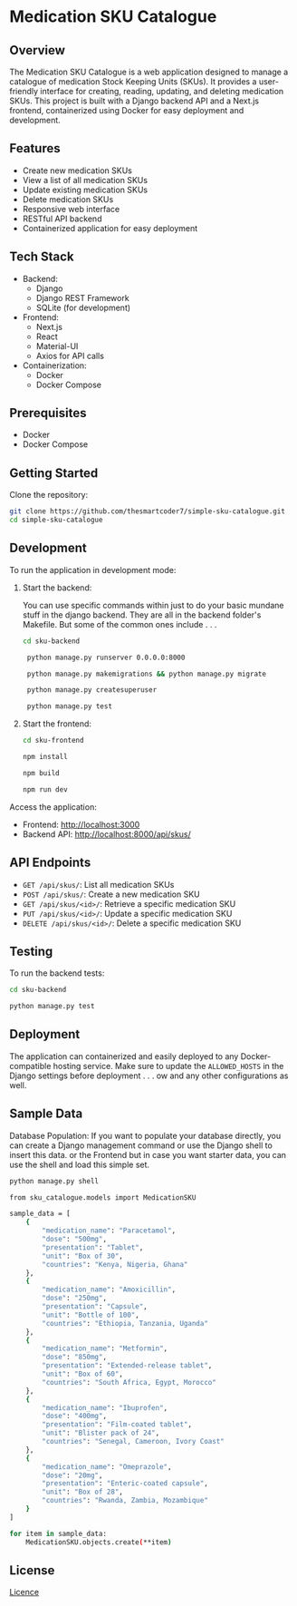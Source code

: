 # Medication SKU Catalogue

## Overview

The Medication SKU Catalogue is a web application designed to manage a catalogue of medication Stock Keeping Units (SKUs). It provides a user-friendly interface for creating, reading, updating, and deleting medication SKUs. This project is built with a Django backend API and a Next.js frontend, containerized using Docker for easy deployment and development.

## Features

- Create new medication SKUs
- View a list of all medication SKUs
- Update existing medication SKUs
- Delete medication SKUs
- Responsive web interface
- RESTful API backend
- Containerized application for easy deployment

## Tech Stack

- Backend:
  - Django
  - Django REST Framework
  - SQLite (for development)
- Frontend:
  - Next.js
  - React
  - Material-UI
  - Axios for API calls
- Containerization:
  - Docker
  - Docker Compose

## Prerequisites

- Docker
- Docker Compose

## Getting Started

 Clone the repository:

```bash
git clone https://github.com/thesmartcoder7/simple-sku-catalogue.git
cd simple-sku-catalogue
   ```

## Development

To run the application in development mode:

1. Start the backend:

    You can use specific commands within just to do your basic mundane stuff in the django backend. They are all in the backend folder's Makefile. But some of the common ones include . . .

   ```bash
   cd sku-backend

    python manage.py runserver 0.0.0.0:8000

    python manage.py makemigrations && python manage.py migrate

    python manage.py createsuperuser

    python manage.py test
   ```

2. Start the frontend:

   ```bash
   cd sku-frontend

   npm install

   npm build

   npm run dev
   ```

Access the application:

- Frontend: <http://localhost:3000>
- Backend API: <http://localhost:8000/api/skus/>

## API Endpoints

- `GET /api/skus/`: List all medication SKUs
- `POST /api/skus/`: Create a new medication SKU
- `GET /api/skus/<id>/`: Retrieve a specific medication SKU
- `PUT /api/skus/<id>/`: Update a specific medication SKU
- `DELETE /api/skus/<id>/`: Delete a specific medication SKU

## Testing

To run the backend tests:

```bash
cd sku-backend

python manage.py test
```

## Deployment

The application can containerized and  easily deployed to any Docker-compatible hosting service. Make sure to update the `ALLOWED_HOSTS` in the Django settings before deployment . . . ow and any other configurations as well.

## Sample Data

Database Population: If you want to populate your database directly, you can create a Django management command or use the Django shell to insert this data. or the Frontend but in case you want starter data, you can use the shell and load this simple set.

```bash
python manage.py shell
```

```bash
from sku_catalogue.models import MedicationSKU

sample_data = [
    {
        "medication_name": "Paracetamol",
        "dose": "500mg",
        "presentation": "Tablet",
        "unit": "Box of 30",
        "countries": "Kenya, Nigeria, Ghana"
    },
    {
        "medication_name": "Amoxicillin",
        "dose": "250mg",
        "presentation": "Capsule",
        "unit": "Bottle of 100",
        "countries": "Ethiopia, Tanzania, Uganda"
    },
    {
        "medication_name": "Metformin",
        "dose": "850mg",
        "presentation": "Extended-release tablet",
        "unit": "Box of 60",
        "countries": "South Africa, Egypt, Morocco"
    },
    {
        "medication_name": "Ibuprofen",
        "dose": "400mg",
        "presentation": "Film-coated tablet",
        "unit": "Blister pack of 24",
        "countries": "Senegal, Cameroon, Ivory Coast"
    },
    {
        "medication_name": "Omeprazole",
        "dose": "20mg",
        "presentation": "Enteric-coated capsule",
        "unit": "Box of 28",
        "countries": "Rwanda, Zambia, Mozambique"
    }
]

for item in sample_data:
    MedicationSKU.objects.create(**item)
```

## License

[Licence](LICENCE)

